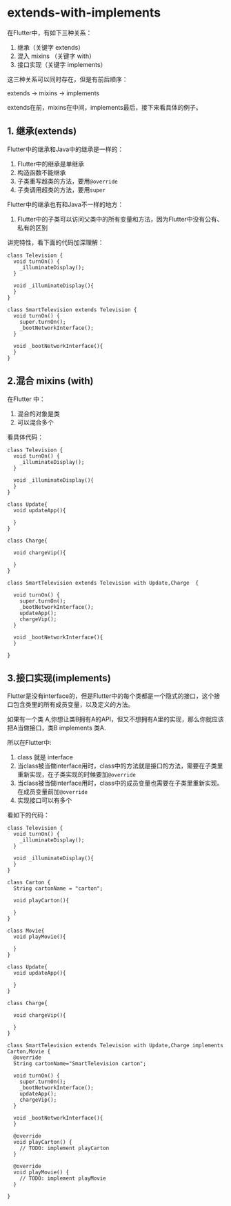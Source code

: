 # extends-with-implements

在Flutter中，有如下三种关系：

1. 继承（关键字 extends）
2. 混入 mixins （关键字 with）
3. 接口实现（关键字 implements）

这三种关系可以同时存在，但是有前后顺序：

extends ->  mixins -> implements

extends在前，mixins在中间，implements最后，接下来看具体的例子。

## 1. 继承(extends)

Flutter中的继承和Java中的继承是一样的：

1. Flutter中的继承是单继承
2. 构造函数不能继承
3. 子类重写超类的方法，要用`@override`
4. 子类调用超类的方法，要用`super`

Flutter中的继承也有和Java不一样的地方：

1. Flutter中的子类可以访问父类中的所有变量和方法，因为Flutter中没有公有、私有的区别

讲完特性，看下面的代码加深理解：

```
class Television {
  void turnOn() {
    _illuminateDisplay();
  }
  
  void _illuminateDisplay(){
  }
}

class SmartTelevision extends Television {
  void turnOn() {
    super.turnOn();
    _bootNetworkInterface();
  }
  
  void _bootNetworkInterface(){
  }
}
```

## 2.混合 mixins (with)

在Flutter 中：

1. 混合的对象是类
2. 可以混合多个

看具体代码：

```
class Television {
  void turnOn() {
    _illuminateDisplay();
  }
  
  void _illuminateDisplay(){
  }
}

class Update{
  void updateApp(){

  }
}

class Charge{

  void chargeVip(){

  }
}

class SmartTelevision extends Television with Update,Charge  {

  void turnOn() {
    super.turnOn();
    _bootNetworkInterface();
    updateApp();
    chargeVip();
  }
  
  void _bootNetworkInterface(){
  }

}
```

## 3.接口实现(implements)

Flutter是没有interface的，但是Flutter中的每个类都是一个隐式的接口，这个接口包含类里的所有成员变量，以及定义的方法。

如果有一个类 A,你想让类B拥有A的API，但又不想拥有A里的实现，那么你就应该把A当做接口，类B implements 类A.

所以在Flutter中:

1. class 就是 interface
2. 当class被当做interface用时，class中的方法就是接口的方法，需要在子类里重新实现，在子类实现的时候要加`@override`
3. 当class被当做interface用时，class中的成员变量也需要在子类里重新实现。在成员变量前加`@override`
4. 实现接口可以有多个

看如下的代码：

```
class Television {
  void turnOn() {
    _illuminateDisplay();
  }
  
  void _illuminateDisplay(){
  }
}

class Carton {
  String cartonName = "carton";

  void playCarton(){

  }
}

class Movie{
  void playMovie(){

  }
}

class Update{
  void updateApp(){

  }
}

class Charge{

  void chargeVip(){

  }
}

class SmartTelevision extends Television with Update,Charge implements Carton,Movie {
  @override
  String cartonName="SmartTelevision carton";

  void turnOn() {
    super.turnOn();
    _bootNetworkInterface();
    updateApp();
    chargeVip();
  }
  
  void _bootNetworkInterface(){
  }

  @override
  void playCarton() {
    // TODO: implement playCarton
  }

  @override
  void playMovie() {
    // TODO: implement playMovie
  }

}
```

